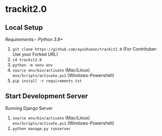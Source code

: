 # trackit2.0

**Local Setup**
---
*Requirements:- Python 3.8+*<br>
1) `git clone https://github.com/ayushxeon/trackit2.0`
(For Contrituber: Use your Forked URL)
2) `cd trackit2.0`
3) `python -m venv env`
4) `source env/bin/activate` (Mac/Linux)<br>
   `env/Scripts/activate.ps1` (Windows-Powershell)
5) `pip install -r requirements.txt`

Start Development Server<br>
---
Running Django Server
1) `source env/bin/activate` (Mac/Linux)<br>
   `env/Scripts/activate.ps1` (Windows-Powershell)
2) `python manage.py runserver`
